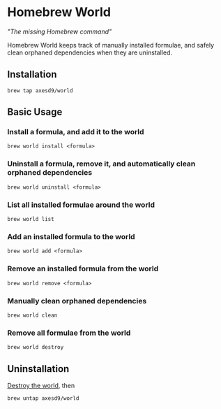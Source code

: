 # Homebrew World
*"The missing Homebrew command"*

Homebrew World keeps track of manually installed formulae, and safely clean orphaned dependencies when they are uninstalled.
## Installation
```
brew tap axesd9/world
```
## Basic Usage
### Install a formula, and add it to the world
```
brew world install <formula>
```
### Uninstall a formula, remove it, and automatically clean orphaned dependencies
```
brew world uninstall <formula>
```
### List all installed formulae around the world
```
brew world list
```
### Add an installed formula to the world
```
brew world add <formula>
```
### Remove an installed formula from the world
```
brew world remove <formula>
```
### Manually clean orphaned dependencies
```
brew world clean
```
### Remove all formulae from the world
```
brew world destroy
```
## Uninstallation
[Destroy the world](#remove-all-formulae-from-the-world), then
```
brew untap axesd9/world
```
